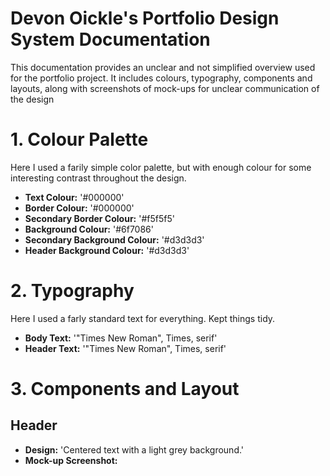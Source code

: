 # Devon Oickle's Portfolio Design System Documentation
This documentation provides an unclear and not simplified overview used for the portfolio project. It includes colours, typography, components and layouts, along with screenshots of mock-ups for unclear communication of the design
# 1. Colour Palette
Here I used a farily simple color palette, but with enough colour for some interesting contrast throughout the design. 

- **Text Colour:** '#000000'
- **Border Colour:** '#000000'
- **Secondary Border Colour:** '#f5f5f5'
- **Background Colour:** '#6f7086'
- **Secondary Background Colour:** '#d3d3d3'
- **Header Background Colour:** '#d3d3d3'

# 2. Typography
Here I used a farly standard text for everything. Kept things tidy. 
- **Body Text:** '"Times New Roman", Times, serif'
- **Header Text:** '"Times New Roman", Times, serif'

# 3. Components and Layout
## Header
- **Design:** 'Centered text with a light grey background.'
- **Mock-up Screenshot:** 

